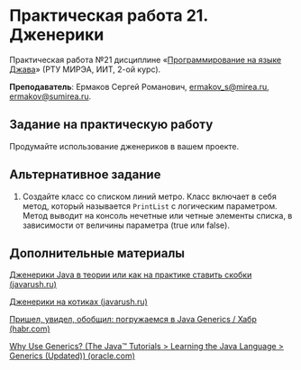 
# Практическая работа 21. Дженерики
Практическая работа №21 дисциплине «[Программирование на языке Джава](https://online-edu.mirea.ru/course/view.php?id=4053)» (РТУ МИРЭА, ИИТ, 2-ой курс).

**Преподаватель**: Ермаков Сергей Романович, ermakov_s@mirea.ru, ermakov@sumirea.ru.

## Задание на практическую работу

Продумайте использование дженериков в вашем проекте.

## Альтернативное задание

1. Создайте класс со списком линий метро. Класс включает в себя метод, который называется `PrintList` с логическим параметром. Метод выводит на консоль нечетные или четные элементы списка, в зависимости от величины параметра (true или false).

## Дополнительные материалы

[Дженерики Java в теории или как на практике ставить скобки (javarush.ru)](https://javarush.ru/groups/posts/2004-teorija-dzhenerikov-v-java-ili-gde-na-praktike-stavitjh-skobki)

[Дженерики на котиках (javarush.ru)](https://javarush.ru/groups/posts/2310-dzheneriki-na-kotikakh)

[Пришел, увидел, обобщил: погружаемся в Java Generics / Хабр (habr.com)](https://habr.com/ru/company/sberbank/blog/416413/)

[Why Use Generics? (The Java™ Tutorials > Learning the Java Language > Generics (Updated)) (oracle.com)](https://docs.oracle.com/javase/tutorial/java/generics/why.html)

